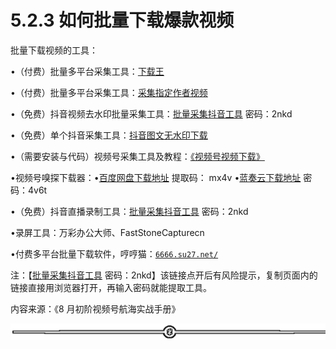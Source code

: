 # 5.2.3 如何批量下载爆款视频

批量下载视频的工具：

•（付费）批量多平台采集工具：[下载王](http://xzw.xibuzhineng.com/)

•（付费）批量多平台采集工具：[采集指定作者视频](https://www.baitao6.com/shop_product-1-10.html?payok=2814)

•（免费）抖音视频去水印批量采集工具：[批量采集抖音工具](https://lazyman.lanzouo.com/b0112ascf) 密码：2nkd

•（免费）单个抖音采集工具：[抖音图文无水印下载](https://ouotool.com/dy)

•（需要安装与代码）视频号采集工具及教程：[《视频号视频下载》](https://w63nbfedzw.feishu.cn/docs/doccnYwjIy8xtyQzwub5WeEsWLh)

•视频号嗅探下载器：•[百度网盘下载地址](https://pan.baidu.com/s/1XWPWbZon2u3VPwqWNRWGyQ?pwd=mx4v) 提取码： mx4v •[蓝奏云下载地址](https://wwu.lanzouy.com/b03p8dn6j) 密码：4v6t

•（免费）抖音直播录制工具：[批量采集抖音工具](https://lazyman.lanzouo.com/b0112ascf) 密码：2nkd

•录屏工具：万彩办公大师、FastStoneCapturecn

•付费多平台批量下载软件，哼哼猫：[`6666.su27.net/`](https://security.feishu.cn/link/safety?target=https%3A%2F%2F6666.su27.net%2F&scene=ccm&logParams=%7B%22location%22%3A%22docs_sdk_comment%22%7D&lang=zh-CN)

注：【[批量采集抖音工具](https://lazyman.lanzouo.com/b0112ascf) 密码：2nkd】该链接点开后有风险提示，复制页面内的链接直接用浏览器打开，再输入密码就能提取工具。

内容来源：《8 月初阶视频号航海实战手册》

![](img/dda9ffd2a755d5c9e9ef78686ed11785.png)